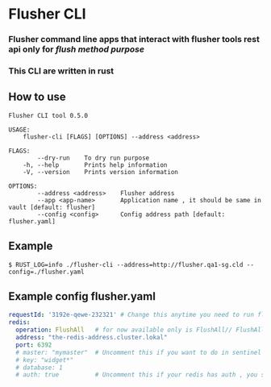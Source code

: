 # Flusher CLI

### Flusher command line apps that interact with flusher tools rest api only for ***flush method purpose***
### This CLI are written in rust

## How to use 

```
Flusher CLI tool 0.5.0

USAGE:
    flusher-cli [FLAGS] [OPTIONS] --address <address>

FLAGS:
        --dry-run    To dry run purpose
    -h, --help       Prints help information
    -V, --version    Prints version information

OPTIONS:
        --address <address>    Flusher address
        --app <app-name>       Application name , it should be same in vault [default: flusher]
        --config <config>      Config address path [default: flusher.yaml]
```

## Example
```
$ RUST_LOG=info ./flusher-cli --address=http://flusher.qa1-sg.cld --config=./flusher.yaml
```

## Example config flusher.yaml

```yaml
requestId: '3192e-qewe-232321' # Change this anytime you need to run flush / delete keys you redis, you don't need to add whitespace on everytime when you want to create another pr to be merged
redis:
  operation: FlushAll   # for now available only is FlushAll// FlushAllAsync |FlushDB // FlushDbAsync (need redis version 4.+) // DelKeyByPrefix (you need to specify database and key pattern)
  address: "the-redis-address.cluster.lokal"
  port: 6392
  # master: "mymaster"  # Uncomment this if you want to do in sentinel mode redis
  # key: "widget*"
  # database: 1
  # auth: true          # Uncomment this if your redis has auth , you should put field 'flusherPassword' to your vault as an redis password and sentinel password.. use the same password for sentinel and redis .
